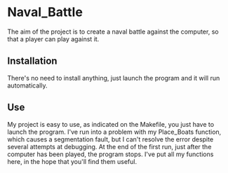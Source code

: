 # Naval_Battle

The aim of the project is to create a naval battle against the computer, so that a player can play against it.

## Installation

There's no need to install anything, just launch the program and it will run automatically.

## Use

My project is easy to use, as indicated on the Makefile, you just have to launch the program. I've run into a problem with my Place_Boats function, which causes a segmentation fault, but I can't resolve the error despite several attempts at debugging. At the end of the first run, just after the computer has been played, the program stops. I've put all my functions here, in the hope that you'll find them useful.
